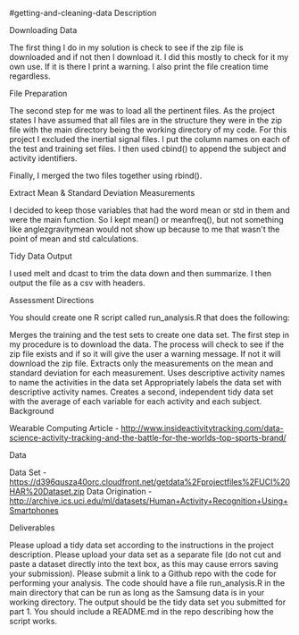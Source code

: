 #getting-and-cleaning-data
Description

Downloading Data

The first thing I do in my solution is check to see if the zip file is downloaded and if not then I download it. I did this mostly to check for it my own use. If it is there I print a warning. I also print the file creation time regardless.

File Preparation

The second step for me was to load all the pertinent files. As the project states I have assumed that all files are in the structure they were in the zip file with the main directory being the working directory of my code. For this project I excluded the inertial signal files. I put the column names on each of the test and training set files. I then used cbind() to append the subject and activity identifiers.

Finally, I merged the two files together using rbind().

Extract Mean & Standard Deviation Measurements

I decided to keep those variables that had the word mean or std in them and were the main function. So I kept mean() or meanfreq(), but not something like anglezgravitymean would not show up because to me that wasn't the point of mean and std calculations.

Tidy Data Output

I used melt and dcast to trim the data down and then summarize. I then output the file as a csv with headers.

Assessment Directions

You should create one R script called run_analysis.R that does the following:

Merges the training and the test sets to create one data set. The first step in my procedure is to download the data. The process will check to see if the zip file exists and if so it will give the user a warning message. If not it will download the zip file.
Extracts only the measurements on the mean and standard deviation for each measurement.
Uses descriptive activity names to name the activities in the data set
Appropriately labels the data set with descriptive activity names.
Creates a second, independent tidy data set with the average of each variable for each activity and each subject.
Background

Wearable Computing Article - http://www.insideactivitytracking.com/data-science-activity-tracking-and-the-battle-for-the-worlds-top-sports-brand/

Data

Data Set - https://d396qusza40orc.cloudfront.net/getdata%2Fprojectfiles%2FUCI%20HAR%20Dataset.zip
Data Origination - http://archive.ics.uci.edu/ml/datasets/Human+Activity+Recognition+Using+Smartphones

Deliverables

Please upload a tidy data set according to the instructions in the project description. Please upload your data set as a separate file (do not cut and paste a dataset directly into the text box, as this may cause errors saving your submission).
Please submit a link to a Github repo with the code for performing your analysis. The code should have a file run_analysis.R in the main directory that can be run as long as the Samsung data is in your working directory. The output should be the tidy data set you submitted for part 1. You should include a README.md in the repo describing how the script works.
